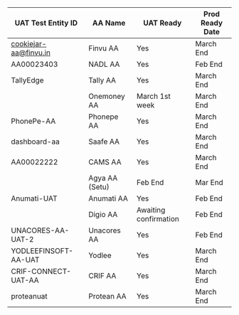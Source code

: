 | UAT Test Entity ID    | AA Name          | UAT Ready | Prod Ready Date |
|------------------|------------------|-----------|------------------|
|  cookiejar-aa@finvu.in | Finvu AA         | Yes       | March End          |
|  AA00023403           | NADL AA          |    Yes    | Feb End          |
|   TallyEdge               | Tally AA         |    Yes       | March End          |
|                  | Onemoney AA      | March 1st week          | March End          |
|  PhonePe-AA                | Phonepe AA       | Yes         | March End          |
|    dashboard-aa              | Saafe AA         |Yes           | March End          |
| AA00022222                 | CAMS AA          | Yes          |  March End                |
|                  | Agya AA (Setu)   | Feb End          |  Mar End                |
|    Anumati-UAT              | Anumati AA       |    Yes    | Feb End          |
|                  | Digio AA         |  Awaiting confirmation        | Feb End          |
|   UNACORES-AA-UAT-2               | Unacores AA      | Yes          | Feb End          |
| YODLEEFINSOFT-AA-UAT                 | Yodlee           |   Yes          | March End               | 
|             CRIF-CONNECT-UAT-AA     | CRIF AA          |      Yes     |   March End              |
|         proteanuat         | Protean AA       | Yes         | March End          |
